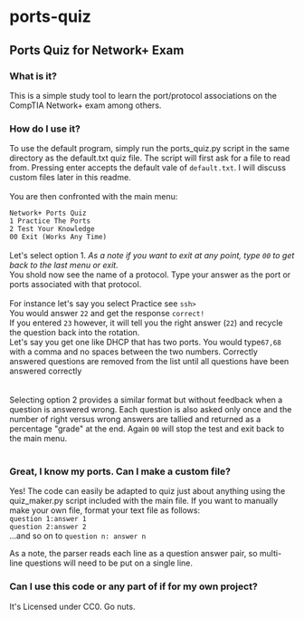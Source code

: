 # ports-quiz
## Ports Quiz for Network+ Exam

### What is it?
This is a simple study tool to learn the port/protocol associations on the CompTIA Network+ exam among others. 

### How do I use it?
To use the default program, simply run the ports_quiz.py script in the same directory as the default.txt quiz file. The script will first ask for a file to read from. Pressing enter accepts the default vale of `default.txt`. I will discuss custom files later in this readme.<br/>
<br/>
You are then confronted with the main menu:<br/>

`Network+ Ports Quiz`<br/>
`1 Practice The Ports`<br/>
`2 Test Your Knowledge`<br/>
`00 Exit (Works Any Time)`<br/><br/>
Let's select option 1. *As a note if you want to exit at any point, type `00` to get back to the last menu or exit.*<br/>
You shold now see the name of a protocol. Type your answer as the port or ports associated with that protocol.<br/><br/>
For instance let's say you select Practice see `ssh>` <br/>
You would answer `22` and get the response `correct!`<br/>
If you entered `23` however, it will tell you the right answer (`22`) and recycle the question back into the rotation.<br/>
Let's say you get one like DHCP that has two ports. You would type`67,68` with a comma and no spaces between the two numbers.
Correctly answered questions are removed from the list until all questions have been answered correctly<br/>
<br/><br/>
Selecting option 2 provides a similar format but without feedback when a question is answered wrong. Each question is also asked only once and the number of right versus wrong answers are tallied and returned as a percentage "grade" at the end. Again `00` will stop the test and exit back to the main menu.<br/><br/>
### Great, I know my ports. Can I make a custom file?
Yes! The code can easily be adapted to quiz just about anything using the quiz_maker.py script included with the main file. If you want to manually make your own file, format your text file as follows:
<br/>
`question 1:answer 1`<br/>
`question 2:answer 2`<br/>
...and so on to `question n: answer n`<br/>

As a note, the parser reads each line as a question answer pair, so multi-line questions will need to be put on a single line.

### Can I use this code or any part of if for my own project?
It's Licensed under CC0. Go nuts. 
